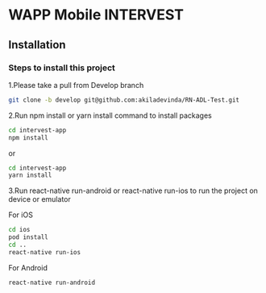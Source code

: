 # WAPP Mobile INTERVEST

## Installation

### Steps to install this project

1.Please take a pull from Develop branch

```sh
git clone -b develop git@github.com:akiladevinda/RN-ADL-Test.git
```

2.Run npm install or yarn install command to install packages

```sh
cd intervest-app
npm install
```

or

```sh
cd intervest-app
yarn install
```


3.Run react-native run-android or react-native run-ios to run the project on device or emulator

For iOS

```sh
cd ios
pod install
cd ..
react-native run-ios
```

For Android

```sh
react-native run-android
```